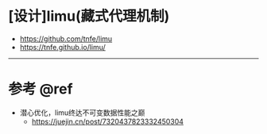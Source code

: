 # [设计]limu(藏式代理机制)

- https://github.com/tnfe/limu
- https://tnfe.github.io/limu/

---

# 参考 @ref

- 潜心优化，limu终达不可变数据性能之巅
    - https://juejin.cn/post/7320437823332450304